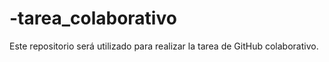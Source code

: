 # -tarea_colaborativo
Este repositorio será utilizado para realizar la tarea de GitHub colaborativo.
